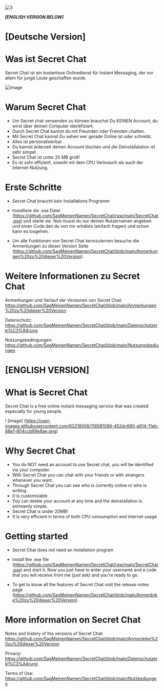 ![3](https://user-images.githubusercontent.com/62218506/117016251-cf9a6f80-acf2-11eb-867c-507cc979245e.png)

***[ENGLISH VERSION BELOW]***

# [Deutsche Version]

# Was ist Secret Chat

Secret Chat ist ein kostenlose Onlinedienst für Instant Messaging, der vor allem für junge Leute geschaffen wurde.

 ![image](https://user-images.githubusercontent.com/62218506/116581089-452dc680-a914-11eb-88e1-604ccb89e8ae.png)


# Warum Secret Chat

- Um Secret chat verwenden zu können brauchst Du KEINEN Account, du wirst über deinen Computer identifiziert. 
- Durch Secret Chat kannst du mit Freunden oder Fremden chatten.
- Mit Secret Chat kannst Du sehen wer gerade Online ist oder schreibt.
- Alles ist personalisierbar
- Du kannst jederzeit deinen Account löschen und die Deinstallalation ist sehr simpel.
- Secret Chat ist unter 20 MB groß!
- Es ist sehr effizient, sowohl mit dem CPU Verbrauch als auch der Internet-Nutzung.

# Erste Schritte 
  
- Secret Chat braucht kein Installations Programm

- Installiere die .exe Datei (https://github.com/SagMeinenNamen/SecretChat/raw/main/SecretChat.exe) und starte sie. Nun musst du nur deinen Nutzernamen angeben und einen Code   den du von mir erhälsts (einfach fragen) und schon kann es losgehen. 

- Um alle Funktionen von Secret Chat kennzulernen besuche die Anmerkungen zu dieser Version Seite
  (https://github.com/SagMeinenNamen/SecretChat/blob/main/Anmerkungen%20zu%20dieser%20Version).
  
# Weitere Informationen zu Secret Chat  
  
Anmerkungen und Verlauf der Versionen von Secret Chat:
  https://github.com/SagMeinenNamen/SecretChat/blob/main/Anmerkungen%20zu%20dieser%20Version
  
Datenschutz:
  https://github.com/SagMeinenNamen/SecretChat/blob/main/Datenschutzerkl%C3%A4rung
  
Nutzungsbedingungen:
  https://github.com/SagMeinenNamen/SecretChat/blob/main/Nutzungsbediungen




# [ENGLISH VERSION]

# What is Secret Chat

Secret Chat is a free online instant messaging service that was created especially for young people.

 ! [image] (https://user-images.githubusercontent.com/62218506/116581089-452dc680-a914-11eb-88e1-604ccb89e8ae.png)


# Why Secret Chat

- You do NOT need an account to use Secret chat, you will be identified via your computer. 
- With Secret Chat you can chat with your friends or with strangers whenever you want.
- Through Secret Chat you can see who is currently online or who is writing.
- It is customizable
- You can delete your account at any time and the deinstallation is extreamly simple.
- Secret Chat is under 20MB!
- It is very efficient in terms of both CPU consumption and internet usage.

# Getting started
  
- Secret Chat does not need an installation program

- Install the .exe file (https://github.com/SagMeinenNamen/SecretChat/raw/main/SecretChat.exe) and start it. Now you just have to enter your username and a code that you will  receive from me (just ask) and you're ready to go.

- To get to know all the features of Secret Chat visit the release notes page
  (https://github.com/SagMeinenNamen/SecretChat/blob/main/Anmeränke%20zu%20dieser%20Version).
  
# More information on Secret Chat
  
Notes and history of the versions of Secret Chat:
  https://github.com/SagMeinenNamen/SecretChat/blob/main/Anmeränke%20zu%20dieser%20Version
  
Privacy:
  https://github.com/SagMeinenNamen/SecretChat/blob/main/Datenschutzerkl%C3%A4rung
  
Terms of Use:
  https://github.com/SagMeinenNamen/SecretChat/blob/main/Nutzbediungen 
